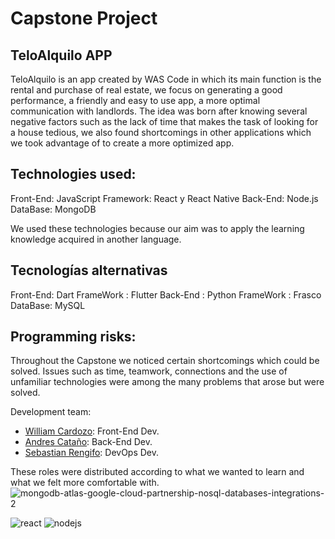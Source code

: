 # Capstone Project

## TeloAlquilo APP

TeloAlquilo is an app created by WAS Code in which its main function is the rental and purchase of real estate, we focus on generating a good performance, a friendly and easy to use app, a more optimal communication with landlords.
The idea was born after knowing several negative factors such as the lack of time that makes the task of looking for a house tedious, we also found shortcomings in other applications which we took advantage of to create a more optimized app.

## Technologies used:

Front-End: JavaScript
Framework: React y React Native
Back-End: Node.js
DataBase: MongoDB

We used these technologies because our aim was to apply the learning knowledge acquired in another language.

## Tecnologías alternativas

Front-End: Dart
FrameWork : Flutter
Back-End : Python
FrameWork : Frasco
DataBase: MySQL

## Programming risks:

Throughout the Capstone we noticed certain shortcomings which could be solved.
Issues such as time, teamwork, connections and the use of unfamiliar technologies were among the many problems that arose but were solved.


Development team:
 
* [William Cardozo](https://github.com/William05Cardozo): Front-End Dev.
* [Andres Cataño](https://github.com/andrescatagno): Back-End Dev.
* [Sebastian Rengifo](https://github.com/sebasrengi): DevOps Dev.

These roles were distributed according to what we wanted to learn and what we felt more comfortable with.![mongodb-atlas-google-cloud-partnership-nosql-databases-integrations-2](https://user-images.githubusercontent.com/91096606/177697689-c87ce9bd-8df1-4d65-ab1e-69bb36c0bc9f.jpg)

![react](https://user-images.githubusercontent.com/91096606/177697665-cd9d1580-922f-405f-9f37-73149f4ae744.png)
![nodejs](https://user-images.githubusercontent.com/91096606/177697677-6d03b026-80d1-4092-8e77-98c6055f25d1.png)

